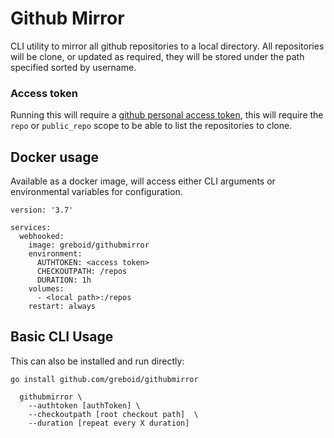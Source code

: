 # Github Mirror

CLI utility to mirror all github repositories to a local directory.  All repositories will be clone, 
or updated as required, they will be stored under the path specified sorted by username.

### Access token

Running this will require a [github personal access token](https://github.com/settings/tokens), 
this will require the `repo` or `public_repo` scope to be  able to list the repositories to clone.

## Docker usage

Available as a docker image, will access either CLI arguments or environmental variables for configuration.

```
version: '3.7'

services:
  webhooked:
    image: greboid/githubmirror
    environment:
      AUTHTOKEN: <access token>
      CHECKOUTPATH: /repos
      DURATION: 1h
    volumes:
      - <local path>:/repos
    restart: always
```

## Basic CLI Usage

This can also be installed and run directly:

```
go install github.com/greboid/githubmirror
```
    
```
  githubmirror \
    --authtoken [authToken] \
    --checkoutpath [root checkout path]  \
    --duration [repeat every X duration]
```